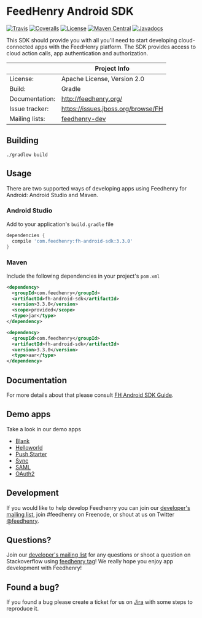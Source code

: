 # FeedHenry Android SDK

[![Travis](https://img.shields.io/travis/feedhenry/fh-android-sdk.svg)](http://travis-ci.org/feedhenry/fh-android-sdk)
[![Coveralls](https://img.shields.io/coveralls/feedhenry/fh-android-sdk/master.svg)](https://coveralls.io/github/feedhenry/fh-android-sdk)
[![License](https://img.shields.io/badge/-Apache%202.0-blue.svg)](http://www.apache.org/licenses/LICENSE-2.0)
[![Maven Central](https://img.shields.io/maven-central/v/com.feedhenry/fh-android-sdk.svg)](http://search.maven.org/#search%7Cga%7C1%7Cfh-android-sdk)
[![Javadocs](http://www.javadoc.io/badge/com.feedhenry/fh-android-sdk.svg?color=blue)](http://www.javadoc.io/doc/com.feedhenry/fh-android-sdk)

This SDK should provide you with all you'll need to start developing cloud-connected apps with the FeedHenry platform. The SDK provides access to cloud action calls, app authentication and authorization.   

|                 | Project Info                                                 |
| --------------- | ------------------------------------------------------------ |
| License:        | Apache License, Version 2.0                                  |
| Build:          | Gradle                                                       |
| Documentation:  | http://feedhenry.org/                                        |
| Issue tracker:  | https://issues.jboss.org/browse/FH                           |
| Mailing lists:  | [feedhenry-dev](http://feedhenry-dev.2363497.n4.nabble.com/) |

## Building

```shell
./gradlew build
```

## Usage

There are two supported ways of developing apps using Feedhenry for Android: Android Studio and Maven.

### Android Studio

Add to your application's `build.gradle` file

```groovy
dependencies {
  compile 'com.feedhenry:fh-android-sdk:3.3.0'
}
```

### Maven

Include the following dependencies in your project's `pom.xml`

```xml
<dependency>
  <groupId>com.feedhenry</groupId>
  <artifactId>fh-android-sdk</artifactId>
  <version>3.3.0</version>
  <scope>provided</scope>
  <type>jar</type>
</dependency>

<dependency>
  <groupId>com.feedhenry</groupId>
  <artifactId>fh-android-sdk</artifactId>
  <version>3.3.0</version>
  <type>aar</type>
</dependency>
```

## Documentation

For more details about that please consult [FH Android SDK Guide](http://docs.feedhenry.com/v3/dev_tools/sdks/android.html).

## Demo apps

Take a look in our demo apps

* [Blank](https://github.com/feedhenry-templates/blank-android-gradle)
* [Helloworld](https://github.com/feedhenry-templates/helloworld-android-gradle)
* [Push Starter](https://github.com/feedhenry-templates/pushstarter-android-app)
* [Sync](https://github.com/feedhenry-templates/sync-android-app)
* [SAML](https://github.com/feedhenry-templates/saml-android-app)
* [OAuth2](https://github.com/feedhenry-templates/oauth-android-app)

## Development

If you would like to help develop Feedhenry you can join our [developer's mailing list](http://feedhenry-dev.2363497.n4.nabble.com/), join #feedhenry on Freenode, or shout at us on Twitter [@feedhenry](https://twitter.com/feedhenry).

## Questions?

Join our [developer's mailing list](http://feedhenry-dev.2363497.n4.nabble.com/) for any questions or shoot a question on Stackoverflow using [feedhenry tag](http://stackoverflow.com/questions/tagged/feedhenry)! We really hope you enjoy app development with Feedhenry!

## Found a bug?

If you found a bug please create a ticket for us on [Jira](https://issues.jboss.org/browse/FH) with some steps to reproduce it.